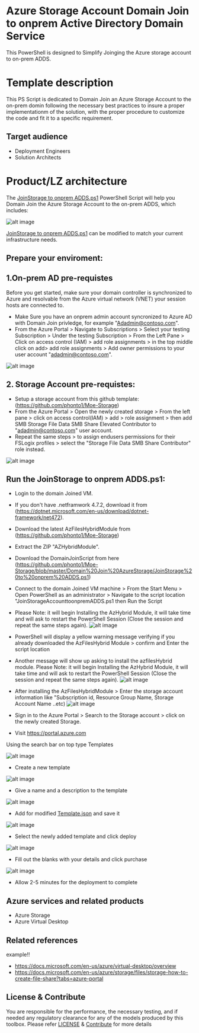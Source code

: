 # Azure Storage Account Domain Join to onprem Active Directory Domain Service

This PowerShell is designed to Simplify Joinging the Azure storage account to on-prem ADDS.
 

# Template description

This PS Script is dedicated to Domain Join an Azure Storage Account to the on-prem domin following the necessary best practices to insure a proper implementationm of the solution, with the proper procedure to customize the code and fit it to a specific requirement.

## Target audience

- Deployment Engineers
- Solution Architects

# Product/LZ architecture

The [JoinStorage to onprem ADDS.ps1](https://github.com/phonto1/Moe-Storage/blob/master/Domain%20Join%20AzureStorage/JoinStorage%20to%20onprem%20ADDS.ps1) PowerShell Script will help you Domain Join the Azure Storage Account to the on-prem ADDS, which includes:


![alt image](https://github.com/phonto1/Moe-Storage/blob/master/Images/azure-file-share.png)

[JoinStorage to onprem ADDS.ps1](https://github.com/phonto1/Moe-Storage/blob/master/Domain%20Join%20AzureStorage/JoinStorage%20to%20onprem%20ADDS.ps1) can be modified to match your current infrastructure needs.

## Prepare your enviroment:

## 1.On-prem AD pre-requistes

Before you get started, make sure your domain controller is synchronized to Azure and resolvable from the Azure virtual network (VNET) your session hosts are connected to.

- Make Sure you have an onprem admin account syncronized to Azure AD with Domain Join privledge, for example "Adadmin@contoso.com".
- From the Azure Portal > Navigate to Subscriptions > Select your testing Subscription > Under the testing Subscription > From the Left Pane > Click on access control (IAM) > add role assignments > in the top middle click on add> add role assignments >  Add owner permissions to your user account "adadmin@contoso.com".

![alt image](https://github.com/phonto1/Moe-Storage/blob/master/Domain%20Join%20AzureStorage/Images/Subscription%20permssions.png)


## 2. Storage Account pre-requistes:


- Setup a storage account from this github template: (https://github.com/phonto1/Moe-Storage)
- From the Azure Portal > Open the newly created storage > From the left pane > click on access control(IAM) > add > role assignment > then add SMB Storage File Data SMB Share Elevated Contributor to "adadmin@contoso.com" user account.
- Repeat the same steps > to assign endusers permissions for their FSLogix profiles > select the "Storage File Data SMB Share Contributor" role instead.

![alt image](https://github.com/phonto1/Moe-Storage/blob/master/Domain%20Join%20AzureStorage/Images/StoragePermmissions.png)

## Run the JoinStorage to onprem ADDS.ps1:

- Login to the domain Joined VM.
- If you don't have .netframwork 4.7.2, download it from (https://dotnet.microsoft.com/en-us/download/dotnet-framework/net472). 
- Download the latest AzFilesHybridModule from (https://github.com/phonto1/Moe-Storage) 
- Extract the ZIP "AZHybridModule".
- Download the DomainJoinScript from here (https://github.com/phonto1/Moe-Storage/blob/master/Domain%20Join%20AzureStorage/JoinStorage%20to%20onprem%20ADDS.ps1)
- Connect to the domain Joined VM machine > From the Start Menu > Open PowerShell as an administrator > Navigate to the script location "JoinStorageAccounttoonpremADDS.ps1 then Run the Script
- Please Note: it will begin Installing the AzHybrid Module, it will take time and will ask to restart the PowerShell Session (Close the session and repeat the same steps again).
![alt image](https://github.com/phonto1/Moe-Storage/blob/master/Domain%20Join%20AzureStorage/Images/PowershellScriptNavigation.PNG)

- PowerShell will display a yellow warning message verifying if you already downloaded the AzFilesHybrid Module > confirm and Enter the script location
- Another message will show up asking to install the azfilesHybrid module. Please Note: it will begin Installing the AzHybrid Module, it will take time and will ask to restart the PowerShell Session (Close the session and repeat the same steps again).
![alt image](https://github.com/phonto1/Moe-Storage/blob/master/Domain%20Join%20AzureStorage/Images/ScriptNavigation%202.PNG)

- After installing the AzFilesHybridModule > Enter the storage account information like "Subscription id, Resource Group Name, Storage Account Name ..etc)
![alt image](https://github.com/phonto1/Moe-Storage/blob/master/Domain%20Join%20AzureStorage/Images/ScriptParam.PNG)



- Sign in to the Azure Portal > Search to the Storage account > click on the newly created Storage.

- Visit https://portal.azure.com

Using the search bar on top type Templates

![alt image](https://github.com/git-pranayshah/template/blob/master/images/Search.png)

- Create a new template

![alt image](https://github.com/phonto1/Moe-Storage/blob/master/Images/CreateTemplate.png)

- Give a name and a description to the template

![alt image](https://github.com/git-pranayshah/template/blob/master/images/Name%20and%20Description.png)

- Add for modified [Template.json](https://github.com/phonto1/Moe-Storage/blob/master/Deployment%20Scripts/Azure%20Storage/AzureStorageDeploy.json) and save it

![alt image](https://github.com/phonto1/Moe-Storage/blob/master/Images/ARM%20code.png)

- Select the newly added template and click deploy

![alt image](https://github.com/git-pranayshah/template/blob/master/images/Select%20and%20deploy%20template.png)

- Fill out the blanks with your details and click purchase

![alt image](https://github.com/phonto1/Moe-Storage/blob/master/Images/StorageAccountCreation.png)

- Allow 2-5 minutes for the deployment to complete

## Azure services and related products


- Azure Storage
- Azure Virtual Desktop

## Related references
example!!
- https://docs.microsoft.com/en-us/azure/virtual-desktop/overview
- https://docs.microsoft.com/en-us/azure/storage/files/storage-how-to-create-file-share?tabs=azure-portal



## License & Contribute

You are responsible for the performance, the necessary testing, and if needed any regulatory clearance for any of the models produced by this toolbox.
Please refer [LICENSE](LICENSE) &  [Contribute](https://github.com/git-pranayshah/AnalysisService/blob/master/Contribute.md) for more details



